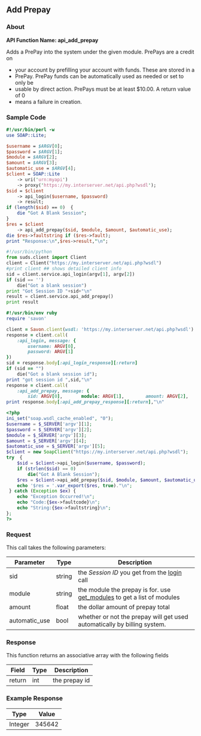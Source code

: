 
## Add Prepay

### About

**API Function Name: api_add_prepay**

Adds a PrePay into the system under the given module.    PrePays are a credit on
* your account by prefilling  your account with funds.   These are stored in a
* PrePay.    PrePay funds can be automatically used as needed or set to only be
* usable by direct action.  PrePays must be at least $10.00.   A return value of 0
* means a failure in creation.


### Sample Code

```perl
#!/usr/bin/perl -w
use SOAP::Lite;

$username = $ARGV[0];
$password = $ARGV[1];
$module = $ARGV[2];
$amount = $ARGV[3];
$automatic_use = $ARGV[4];
$client = SOAP::Lite
	-> uri('urn:myapi')
	-> proxy('https://my.interserver.net/api.php?wsdl');
$sid = $client
	-> api_login($username, $password)
	-> result;
if (length($sid) == 0)  {
	die "Got A Blank Session";
} 
$res = $client
	-> api_add_prepay($sid, $module, $amount, $automatic_use);
die $res->faultstring if ($res->fault);
print "Response:\n",$res->result,"\n";

```

```python
#!/usr/bin/python
from suds.client import Client
client = Client("https://my.interserver.net/api.php?wsdl")
#print client ## shows detailed client info
sid = client.service.api_login(argv[1], argv[2])
if (sid == '')
	die("Got a blank session")
print "Got Session ID "+sid+"\n"
result = client.service.api_add_prepay()
print result

```

```ruby
#!/usr/bin/env ruby
require 'savon'

client = Savon.client(wsdl: 'https://my.interserver.net/api.php?wsdl')
response = client.call(
	:api_login, message: {
		username: ARGV[0],
		password: ARGV[1]
})
sid = response.body[:api_login_response][:return]
if (sid == "")
	die("Got a blank session id");
print "got session id ",sid,"\n"
response = client.call(
	:api_add_prepay, message: {
		sid: ARGV[0],		module: ARGV[1],		amount: ARGV[2],		automatic_use: ARGV[3],})
print response.body[:api_add_prepay_response][:return],"\n"

```

```php
<?php
ini_set("soap.wsdl_cache_enabled", "0");
$username = $_SERVER['argv'][1];
$password = $_SERVER['argv'][2];
$module = $_SERVER['argv'][3];
$amount = $_SERVER['argv'][4];
$automatic_use = $_SERVER['argv'][5];
$client = new SoapClient("https://my.interserver.net/api.php?wsdl");
try  { 
	$sid = $client->api_login($username, $password);
	if (strlen($sid) == 0)
		die("Got A Blank Session");
	$res = $client->api_add_prepay($sid, $module, $amount, $automatic_use);
	echo '$res = '.var_export($res, true)."\n";
 } catch (Exception $ex) {
	echo "Exception Occurred!\n";
	echo "Code:{$ex->faultcode}\n";
	echo "String:{$ex->faultstring}\n";
}; 
?>

```



### Request

This call takes the following parameters:

Parameter|Type|Description
---------|----|-----------
sid|string|the *Session ID* you get from the [login](#login) call
module|string|the module the prepay is for. use [get_modules](#get_modules) to get a list of modules
amount|float|the dollar amount of prepay total
automatic_use|bool|whether or not the prepay will get used automatically by billing system.


### Response

This function returns an associative array with the following fields

Field|Type|Description
-----|----|-----------
return|int|the prepay id


### Example Response

<table>
	<thead>
		<tr>
			<th>Type</th>
			<th>Value</th>
		</tr>
	</thead>
	<tbody>
		<tr>
			<td>Integer</td>
			<td>345642</td>
		</tr>
	</tbody>
</table>


